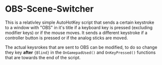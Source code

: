 # OBS-Scene-Switcher
This is a relativley simple AutoHotKey script that sends a certain keystroke to a window with "OBS" in it's title if a keyboard key is pressed (excluding modifier keys) or if the mouse moves. It sends a different keystroke if a controller button is pressed or if the analog sticks are moved.

The actual keysrokes that are sent to OBS can be modified, to do so change they key **after** `{Blind}` in the `OnGamepadUsed()` and `OnKeyPressed()` functions that are towards the end of the script.
